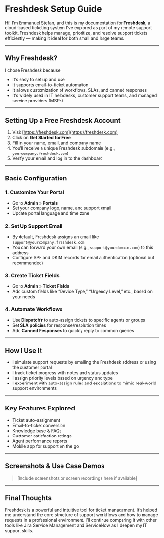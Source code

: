 # Freshdesk Setup Guide

Hi! I’m Emmanuel Stefan, and this is my documentation for **Freshdesk**, a cloud-based ticketing system I’ve explored as part of my remote support toolkit. Freshdesk helps manage, prioritize, and resolve support tickets efficiently — making it ideal for both small and large teams.

---

## Why Freshdesk?

I chose Freshdesk because:
- It’s easy to set up and use
- It supports email-to-ticket automation
- It allows customization of workflows, SLAs, and canned responses
- It’s widely used in IT helpdesks, customer support teams, and managed service providers (MSPs)

---

## Setting Up a Free Freshdesk Account

1. Visit [https://freshdesk.com](https://freshdesk.com)
2. Click on **Get Started for Free**
3. Fill in your name, email, and company name
4. You’ll receive a unique Freshdesk subdomain (e.g., `yourcompany.freshdesk.com`)
5. Verify your email and log in to the dashboard

---

## Basic Configuration

### 1. Customize Your Portal
- Go to **Admin > Portals**  
- Set your company logo, name, and support email
- Update portal language and time zone

### 2. Set Up Support Email
- By default, Freshdesk assigns an email like `support@yourcompany.freshdesk.com`
- You can forward your own email (e.g., `support@yourdomain.com`) to this address
- Configure SPF and DKIM records for email authentication (optional but recommended)

### 3. Create Ticket Fields
- Go to **Admin > Ticket Fields**
- Add custom fields like “Device Type,” “Urgency Level,” etc., based on your needs

### 4. Automate Workflows
- Use **Dispatch’r** to auto-assign tickets to specific agents or groups
- Set **SLA policies** for response/resolution times
- Add **Canned Responses** to quickly reply to common queries

---

## How I Use It

- I simulate support requests by emailing the Freshdesk address or using the customer portal
- I track ticket progress with notes and status updates
- I assign priority levels based on urgency and type
- I experiment with auto-assign rules and escalations to mimic real-world support environments

---

## Key Features Explored

- Ticket auto-assignment  
- Email-to-ticket conversion  
- Knowledge base & FAQs  
- Customer satisfaction ratings  
- Agent performance reports  
- Mobile app for support on the go

---

## Screenshots & Use Case Demos

> [Include screenshots or screen recordings here if available]

---

## Final Thoughts

Freshdesk is a powerful and intuitive tool for ticket management. It’s helped me understand the core structure of support workflows and how to manage requests in a professional environment. I’ll continue comparing it with other tools like Jira Service Management and ServiceNow as I deepen my IT support skills.

